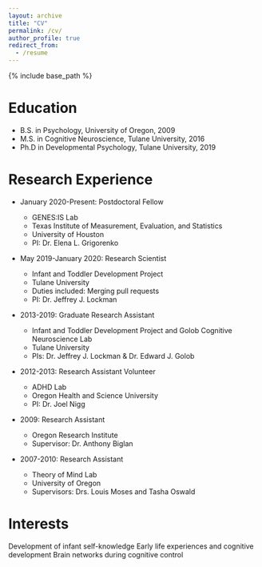 ```yaml
---
layout: archive
title: "CV"
permalink: /cv/
author_profile: true
redirect_from:
  - /resume
---
```


{% include base_path %}

Education
======
* B.S. in Psychology, University of Oregon, 2009
* M.S. in Cognitive Neuroscience, Tulane University, 2016
* Ph.D in Developmental Psychology, Tulane University, 2019

Research Experience
======
* January 2020-Present: Postdoctoral Fellow
  * GENES:IS Lab
  * Texas Institute of Measurement, Evaluation, and Statistics
  * University of Houston
  * PI: Dr. Elena L. Grigorenko

* May 2019-January 2020: Research Scientist
  * Infant and Toddler Development Project
  * Tulane University
  * Duties included: Merging pull requests
  * PI: Dr. Jeffrey J. Lockman 
  
* 2013-2019: Graduate Research Assistant
  * Infant and Toddler Development Project and Golob Cognitive Neuroscience Lab
  * Tulane University
  * PIs: Dr. Jeffrey J. Lockman & Dr. Edward J. Golob

* 2012-2013: Research Assistant Volunteer
  * ADHD Lab
  * Oregon Health and Science University
  * PI: Dr. Joel Nigg

* 2009: Research Assistant
  * Oregon Research Institute
  * Supervisor: Dr. Anthony Biglan

* 2007-2010: Research Assistant
  * Theory of Mind Lab
  * University of Oregon
  * Supervisors: Drs. Louis Moses and Tasha Oswald
  
Interests
======
Development of infant self-knowledge
Early life experiences and cognitive development
Brain networks during cognitive control



